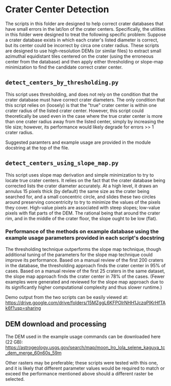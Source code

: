 # Crater Center Detection

The scripts in this folder are designed to help correct crater databases that have small errors in the lat/lon of the crater centers. Specifically, the utilities in this folder were designed to treat the following specific problem: Suppose a crater database exists in which each crater's listed diameter is correct, but its center could be incorrect by circa one crater radius. These scripts are designed to use high-resolution DEMs (or similar files) to extract small azimuthal equidistant tiles centered on the crater (using the erroneous center from the database) and then apply either thresholding or slope-map minimization to find the candidate correct crater center.

## `detect_centers_by_thresholding.py`

This script uses thresholding, and does not rely on the condition that the crater database must have correct crater diameters. The only condition that this script relies on (loosely) is that the "true" crater center is within one crater radius of the listed crater center. However, this script could theoretically be used even in the case where the true crater center is more than one crater radius away from the listed center, simply by increasing the tile size; however, its performance would likely degrade for errors >> 1 crater radius.

Suggested paramters and example usage are provided in the module docstring at the top of the file.

## `detect_centers_using_slope_map.py`

This script uses slope map derivation and simple minimization to try to locate true crater centers. It relies on the fact that the crater database being corrected lists the crater diameter accurately. At a high level, it draws an annulus 15 pixels thick (by default) the same size as the crater being searched for, and a small concentric circle, and slides these two circles around preserving concentricity to try to minimize the values of the pixels they cover. High-value pixels are associated with steep slopes; low-value pixels with flat parts of the DEM. The rational being that around the crater rim, and in the middle of the crater floor, the slope ought to be low (flat). 

### Performance of the methods on example database using the example usage parameters provided in each script's docstring

The thresholding technique outperforms the slope map technique, though additional tuning of the parameters for the slope map technique could improve its performance. Based on a manual review of the first 200 craters in the database, the thresholding approach finds the crater center in 95% of cases. Based on a manual review of the first 25 craters in the same dataset, the slope map approach finds the crater center in 78% of the cases. (Fewer examples were generated and reviewed for the slope map approach due to its significantly higher computational complexity and thus slower runtime.)

Demo output from the two scripts can be easily viewed at: https://drive.google.com/drive/folders/15MZggL6KFPOlrNHH1JczqPIKrHfTAk6f?usp=sharing

## DEM download and processing

The DEM used in the example usage commands can be downloaded here (22 GB): https://astrogeology.usgs.gov/search/map/moon_lro_lola_selene_kaguya_tc_dem_merge_60n60s_59m

Other rasters may be preferable; these scripts were tested with this one, and it is likely that different parameter values would be required to match or exceed the performance mentioned above should a different raster be selected.

